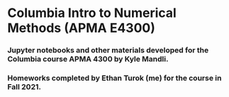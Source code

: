 # Columbia Intro to Numerical Methods (APMA E4300)

### Jupyter notebooks and other materials developed for the Columbia course APMA 4300 by Kyle Mandli.

### Homeworks completed by Ethan Turok (me) for the course in Fall 2021.
